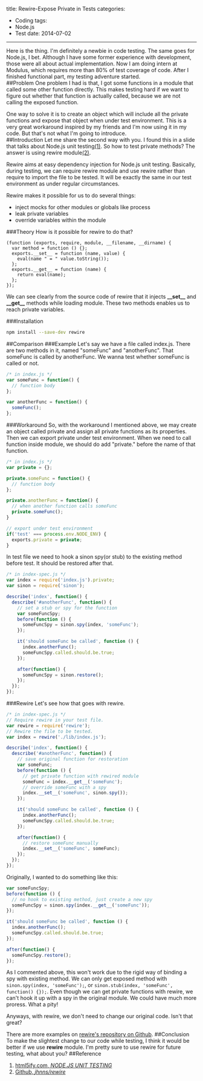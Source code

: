title: Rewire-Expose Private in Tests
categories: 
- Coding
tags: 
- Node.js 
- Test 
date: 2014-07-02
---

Here is the thing. I'm definitely a newbie in code testing. The same goes for Node.js, I bet. Although I have some former experience with development, those were all about actual implementation. Now I am doing intern at Modulus, which requires more than 80% of test coverage of code. After I finished functional part, my testing adventure started.  
##Problem
One problem I had is that, I got some functions in a module that called some other function directly. This makes testing hard if we want to figure out whether that function is actually called, because we are not calling the exposed function.  

One way to solve it is to create an object which will include all the private functions and expose that object when under test environment. This is a very great workaround inspired by my friends and I'm now using it in my code. But that's not what I'm going to introduce.  
##Introduction
Let me share the second way with you. I found this in a slide that talks about Node.js unit testing[(1)](#Reference). So how to test private methods? The answer is using rewire module[(2)](#Reference).  

Rewire aims at easy dependency injection for Node.js unit testing. Basically, during testing, we can require rewire module and use rewire rather than require to import the file to be tested. It will be exactly the same in our test environment as under regular circumstances.  

Rewire makes it possible for us to do several things:  

* inject mocks for other modules or globals like process
* leak private variables
* override variables within the module  

###Theory
How is it possible for rewire to do that? 

```
(function (exports, require, module, __filename, __dirname) {
  var method = function () {};
  exports.__set__ = function (name, value) {
    eval(name " = " value.toString());
  };
  exports.__get__ = function (name) {
    return eval(name);
  };
});
```  

We can see clearly from the source code of rewire that it injects **\_\_set\_\_** and **\_\_get\_\_** methods while loading module. These two methods enables us to reach private variables.

###Installation

``` bash
npm install --save-dev rewire
```

##Comparison
###Example
Let's say we have a file called index.js. There are two methods in it, named "someFunc" and "anotherFunc". That someFunc is called by anotherFunc. We wanna test whether someFunc is called or not.
``` javascript
/* in index.js */
var someFunc = function() {
  // function body
};

var anotherFunc = function() {
  someFunc();
};
``` 

###Workaround
So, with the workaround I mentioned above, we may create an object called private and assign all private functions as its properties. Then we can export private under test environment. When we need to call function inside module, we should do add "private." before the name of that function.
``` javascript
/* in index.js */
var private = {};

private.someFunc = function() {
  // function body
};

private.anotherFunc = function() {
  // when another function calls someFunc
  private.someFunc();
}

// export under test environment
if('test' === process.env.NODE_ENV) {
  exports.private = private;
}
```

In test file we need to hook a sinon spy(or stub) to the existing method before test. It should be restored after that.

``` javascript
/* in index-spec.js */
var index = require('index.js').private;
var sinon = require('sinon');

describe('index', function() {
  describe('#anotherFunc', function() {
    // set a stub or spy for the function
    var someFuncSpy;
    before(function () {
      someFuncSpy = sinon.spy(index, 'someFunc');
    });

    it('should someFunc be called', function () {
      index.anotherFunc();
      someFuncSpy.called.should.be.true;
    }); 

    after(function() {
      someFuncSpy = sinon.restore();
    });
  });
});
```

###Rewire
Let's see how that goes with rewire.

``` javascript 
/* in index-spec.js */
// Require rewire in your test file.
var rewire = require('rewire');
// Rewire the file to be tested. 
var index = rewire('./lib/index.js');

describe('index', function() {
  describe('#anotherFunc', function() {
    // save original function for restoration
    var someFunc;
    before(function () {
      // get private function with rewired module
      someFunc = index.__get__('someFunc');
      // override someFunc with a spy
      index.__set__('someFunc', sinon.spy());
    });

    it('should someFunc be called', function () {
      index.anotherFunc();
      someFuncSpy.called.should.be.true;
    }); 

    after(function() {
      // restore someFunc manually
      index.__set__('someFunc', someFunc);
    });
  });
});
```

Originally, I wanted to do something like this:

``` javascript
var someFuncSpy;
before(function () {
  // no hook to existing method, just create a new spy
  someFuncSpy = sinon.spy(index.__get__('someFunc'));
});

it('should someFunc be called', function () {
  index.anotherFunc();
  someFuncSpy.called.should.be.true;
}); 

after(function() {
  someFuncSpy.restore();
});
``` 

As I commented above, this won't work due to the rigid way of binding a spy with existing method. We can only get exposed method with ``sinon.spy(index, 'someFunc');``, or ``sinon.stub(index, 'someFunc', function() {});``. Even though we can get private functions with rewire, we can't hook it up with a spy in the original module. We could have much more proress. What a pity!  

Anyways, with rewire, we don't need to change our original code. Isn't that great?  

There are more examples on [rewire's repository on Github](https://github.com/jhnns/rewire).
##Conclusion
To make the slightest change to our code while testing, I think it would be better if we use **rewire** module. I'm pretty sure to use rewire for future testing, what about you?
##Reference
1. [html5ify.com, *NODE.JS UNIT TESTING* ](http://html5ify.com/unittesting/slides/index.html#/34)
2. [Github, *jhnns/rewire*](https://github.com/jhnns/rewire)